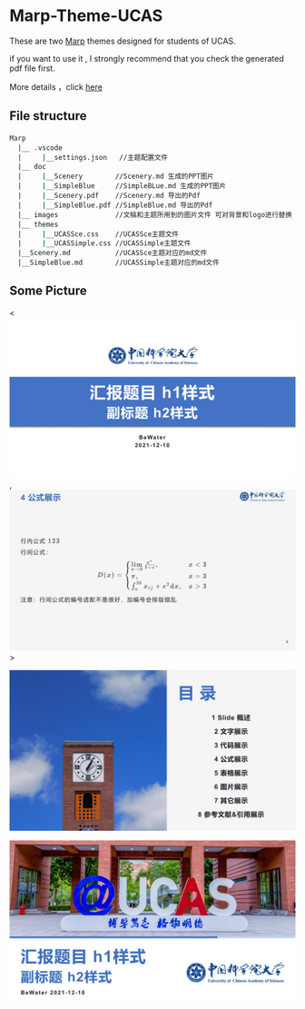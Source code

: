 # Marp-Theme-UCAS
These are two [Marp](https://github.com/marp-team/marp) themes designed for students of UCAS.

if you want to use it , I strongly recommend that you check the generated pdf file first.

More details ，click [here](https://mdnice.com/writing/9cb2de742bed48d0b131e35d653515f2)

## File structure

```bash
Marp
  |__ .vscode
  |     |__settings.json   //主题配置文件
  |__ doc
  |     |__Scenery        //Scenery.md 生成的PPT图片
  |     |__SimpleBlue     //SimpleBLue.md 生成的PPT图片
  |     |__Scenery.pdf    //Scenery.md 导出的Pdf
  |     |__SimpleBlue.pdf //SimpleBlue.md 导出的Pdf
  |__ images              //文稿和主题所用到的图片文件 可对背景和logo进行替换
  |__ themes
  |     |__UCASSce.css    //UCASSce主题文件
  |     |__UCASSimple.css //UCASSimple主题文件
  |__Scenery.md           //UCASSce主题对应的md文件
  |__SimpleBlue.md        //UCASSimple主题对应的md文件
```

## Some Picture

<![img1](doc/SimpleBlue/SimpleBlue_1.jpg),![img2](doc/Scenery/Scenery_8.jpg)>

![img3](doc/Scenery/Scenery_2.jpg)

![img4](doc/Scenery/Scenery_1.jpg)
